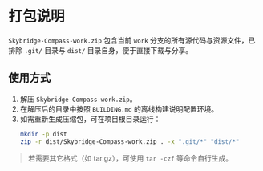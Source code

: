 # 打包说明

`Skybridge-Compass-work.zip` 包含当前 `work` 分支的所有源代码与资源文件，已排除 `.git/` 目录与 `dist/` 目录自身，便于直接下载与分享。

## 使用方式
1. 解压 `Skybridge-Compass-work.zip`。
2. 在解压后的目录中按照 `BUILDING.md` 的离线构建说明配置环境。
3. 如需重新生成压缩包，可在项目根目录运行：
   ```bash
   mkdir -p dist
   zip -r dist/Skybridge-Compass-work.zip . -x ".git/*" "dist/*"
   ```

> 若需要其它格式（如 tar.gz），可使用 `tar -czf` 等命令自行生成。

